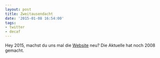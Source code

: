 ```yaml
---
layout: post
title: Zweitausendacht
date: '2015-01-08 16:54:00'
tags:
- twitter
- decaf
---
```


Hey 2015, machst du uns mal die [Website](http://decaf.de) neu? Die Aktuelle hat noch 2008 gemacht.